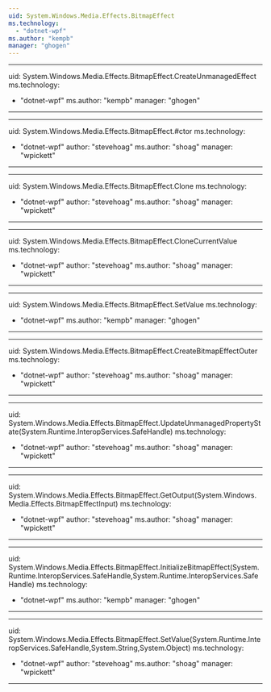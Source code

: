 ```yaml
---
uid: System.Windows.Media.Effects.BitmapEffect
ms.technology: 
  - "dotnet-wpf"
ms.author: "kempb"
manager: "ghogen"
---
```


---
uid: System.Windows.Media.Effects.BitmapEffect.CreateUnmanagedEffect
ms.technology: 
  - "dotnet-wpf"
ms.author: "kempb"
manager: "ghogen"
---

---
uid: System.Windows.Media.Effects.BitmapEffect.#ctor
ms.technology: 
  - "dotnet-wpf"
author: "stevehoag"
ms.author: "shoag"
manager: "wpickett"
---

---
uid: System.Windows.Media.Effects.BitmapEffect.Clone
ms.technology: 
  - "dotnet-wpf"
author: "stevehoag"
ms.author: "shoag"
manager: "wpickett"
---

---
uid: System.Windows.Media.Effects.BitmapEffect.CloneCurrentValue
ms.technology: 
  - "dotnet-wpf"
author: "stevehoag"
ms.author: "shoag"
manager: "wpickett"
---

---
uid: System.Windows.Media.Effects.BitmapEffect.SetValue
ms.technology: 
  - "dotnet-wpf"
ms.author: "kempb"
manager: "ghogen"
---

---
uid: System.Windows.Media.Effects.BitmapEffect.CreateBitmapEffectOuter
ms.technology: 
  - "dotnet-wpf"
author: "stevehoag"
ms.author: "shoag"
manager: "wpickett"
---

---
uid: System.Windows.Media.Effects.BitmapEffect.UpdateUnmanagedPropertyState(System.Runtime.InteropServices.SafeHandle)
ms.technology: 
  - "dotnet-wpf"
author: "stevehoag"
ms.author: "shoag"
manager: "wpickett"
---

---
uid: System.Windows.Media.Effects.BitmapEffect.GetOutput(System.Windows.Media.Effects.BitmapEffectInput)
ms.technology: 
  - "dotnet-wpf"
author: "stevehoag"
ms.author: "shoag"
manager: "wpickett"
---

---
uid: System.Windows.Media.Effects.BitmapEffect.InitializeBitmapEffect(System.Runtime.InteropServices.SafeHandle,System.Runtime.InteropServices.SafeHandle)
ms.technology: 
  - "dotnet-wpf"
ms.author: "kempb"
manager: "ghogen"
---

---
uid: System.Windows.Media.Effects.BitmapEffect.SetValue(System.Runtime.InteropServices.SafeHandle,System.String,System.Object)
ms.technology: 
  - "dotnet-wpf"
author: "stevehoag"
ms.author: "shoag"
manager: "wpickett"
---
